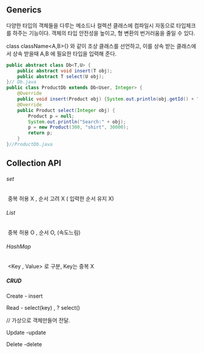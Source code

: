 ## Generics

다양한 타입의 객체들을 다루는 메소드나 컬렉션 클래스에 컴파일시 자동으로 타입체크를 하주는 기능이다. 객체의 타입 안전성을 높이고, 형 변환의 번거러움을 줄일 수 있다.

class className<A,B>{} 와 같이 조상 클래스를 선언하고, 이를 상속 받는 클래스에서 상속 받을때  A,B 에 필요한 타입을 입력해 준다.

```java
public abstract class Db<T,U> {
	public abstract void insert(T obj);
	public abstract T select(U obj);		
}// Db.java
public class ProductDb extends Db<User, Integer> {
    @Override
	public void insert(Product obj) {System.out.println(obj.getId() + " Inserted");	}
	@Override
	public Product select(Integer obj) {
        Product p = null;
		System.out.println("Search:" + obj);
		p = new Product(300, "shirt", 30000);
		return p;
	}
}//ProductDb.java
```



## Collection API

###### 	set

​		중복 허용 X , 순서 고려 X ( 입력한 순서 유지 X)

###### 	List

​		중복 허용 O , 순서 O, (속도느림)

###### 	HashMap

​		<Key , Value> 로 구분, Key는 중복 X

##### CRUD

Create - insert

Read - select(key)  ,   ?  select()

// 가상으로 객체만들어 전달.

Update -update

Delete -delete